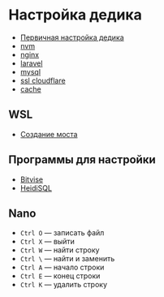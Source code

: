 # Настройка дедика
- [Первичная настройка дедика](commands.md)
- [nvm](nvm.md)
- [nginx](nginx.md)
- [laravel](laravel.md)
- [mysql](mysql.md)
- [ssl cloudflare](ssl.md)
- [cache](cache.md)

## WSL
- [Создание моста](wsl.md)

## Программы для настройки
- [Bitvise](https://www.bitvise.com/ssh-client-download)
- [HeidiSQL](https://www.heidisql.com/download.php)

## Nano
- `Ctrl O` — записать файл
- `Ctrl X` — выйти
- `Ctrl W` — найти строку
- `Ctrl \` — найти и заменить
- `Ctrl A` — начало строки
- `Ctrl E` — конец строки
- `Ctrl K` — удалить строку
